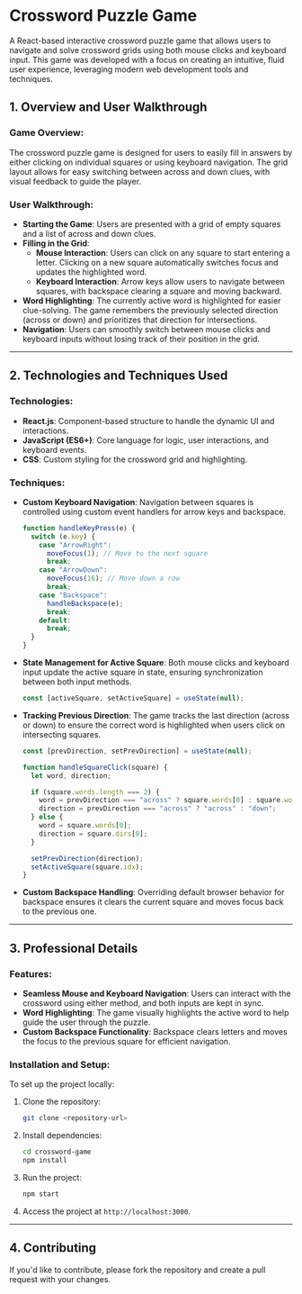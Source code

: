 # Crossword Puzzle Game

A React-based interactive crossword puzzle game that allows users to navigate and solve crossword grids using both mouse clicks and keyboard input. This game was developed with a focus on creating an intuitive, fluid user experience, leveraging modern web development tools and techniques.

## 1. Overview and User Walkthrough

### Game Overview:

The crossword puzzle game is designed for users to easily fill in answers by either clicking on individual squares or using keyboard navigation. The grid layout allows for easy switching between across and down clues, with visual feedback to guide the player.

### User Walkthrough:

- **Starting the Game**: Users are presented with a grid of empty squares and a list of across and down clues.
- **Filling in the Grid**:
  - **Mouse Interaction**: Users can click on any square to start entering a letter. Clicking on a new square automatically switches focus and updates the highlighted word.
  - **Keyboard Interaction**: Arrow keys allow users to navigate between squares, with backspace clearing a square and moving backward.
- **Word Highlighting**: The currently active word is highlighted for easier clue-solving. The game remembers the previously selected direction (across or down) and prioritizes that direction for intersections.
- **Navigation**: Users can smoothly switch between mouse clicks and keyboard inputs without losing track of their position in the grid.

---

## 2. Technologies and Techniques Used

### Technologies:

- **React.js**: Component-based structure to handle the dynamic UI and interactions.
- **JavaScript (ES6+)**: Core language for logic, user interactions, and keyboard events.
- **CSS**: Custom styling for the crossword grid and highlighting.

### Techniques:

- **Custom Keyboard Navigation**: Navigation between squares is controlled using custom event handlers for arrow keys and backspace.

  ```javascript
  function handleKeyPress(e) {
    switch (e.key) {
      case "ArrowRight":
        moveFocus(1); // Move to the next square
        break;
      case "ArrowDown":
        moveFocus(16); // Move down a row
        break;
      case "Backspace":
        handleBackspace(e);
        break;
      default:
        break;
    }
  }
  ```

- **State Management for Active Square**: Both mouse clicks and keyboard input update the active square in state, ensuring synchronization between both input methods.

  ```javascript
  const [activeSquare, setActiveSquare] = useState(null);
  ```

- **Tracking Previous Direction**: The game tracks the last direction (across or down) to ensure the correct word is highlighted when users click on intersecting squares.

  ```javascript
  const [prevDirection, setPrevDirection] = useState(null);

  function handleSquareClick(square) {
    let word, direction;

    if (square.words.length === 2) {
      word = prevDirection === "across" ? square.words[0] : square.words[1];
      direction = prevDirection === "across" ? "across" : "down";
    } else {
      word = square.words[0];
      direction = square.dirs[0];
    }

    setPrevDirection(direction);
    setActiveSquare(square.idx);
  }
  ```

- **Custom Backspace Handling**: Overriding default browser behavior for backspace ensures it clears the current square and moves focus back to the previous one.

---

## 3. Professional Details

### Features:

- **Seamless Mouse and Keyboard Navigation**: Users can interact with the crossword using either method, and both inputs are kept in sync.
- **Word Highlighting**: The game visually highlights the active word to help guide the user through the puzzle.
- **Custom Backspace Functionality**: Backspace clears letters and moves the focus to the previous square for efficient navigation.

### Installation and Setup:

To set up the project locally:

1. Clone the repository:
   ```bash
   git clone <repository-url>
   ```
2. Install dependencies:
   ```bash
   cd crossword-game
   npm install
   ```
3. Run the project:
   ```bash
   npm start
   ```
4. Access the project at `http://localhost:3000`.

---

## 4. Contributing

If you'd like to contribute, please fork the repository and create a pull request with your changes.
